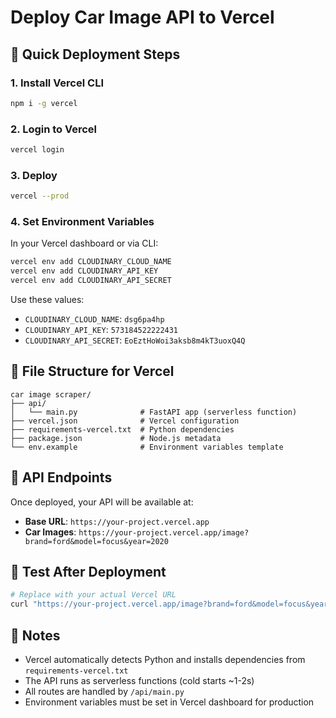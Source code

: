 # Deploy Car Image API to Vercel

## 🚀 Quick Deployment Steps

### 1. **Install Vercel CLI**
```bash
npm i -g vercel
```

### 2. **Login to Vercel**
```bash
vercel login
```

### 3. **Deploy**
```bash
vercel --prod
```

### 4. **Set Environment Variables**
In your Vercel dashboard or via CLI:
```bash
vercel env add CLOUDINARY_CLOUD_NAME
vercel env add CLOUDINARY_API_KEY  
vercel env add CLOUDINARY_API_SECRET
```

Use these values:
- `CLOUDINARY_CLOUD_NAME`: `dsg6pa4hp`
- `CLOUDINARY_API_KEY`: `573184522222431`
- `CLOUDINARY_API_SECRET`: `EoEztHoWoi3aksb8m4kT3uoxQ4Q`

## 📁 File Structure for Vercel

```
car image scraper/
├── api/
│   └── main.py              # FastAPI app (serverless function)
├── vercel.json              # Vercel configuration
├── requirements-vercel.txt  # Python dependencies
├── package.json             # Node.js metadata
└── env.example              # Environment variables template
```

## 🔗 API Endpoints

Once deployed, your API will be available at:
- **Base URL**: `https://your-project.vercel.app`
- **Car Images**: `https://your-project.vercel.app/image?brand=ford&model=focus&year=2020`

## 🧪 Test After Deployment

```bash
# Replace with your actual Vercel URL
curl "https://your-project.vercel.app/image?brand=ford&model=focus&year=2020"
```

## 📝 Notes

- Vercel automatically detects Python and installs dependencies from `requirements-vercel.txt`
- The API runs as serverless functions (cold starts ~1-2s)
- All routes are handled by `/api/main.py`
- Environment variables must be set in Vercel dashboard for production
